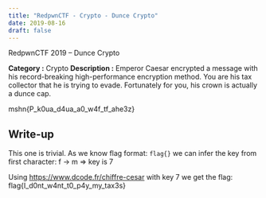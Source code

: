 ```yaml
---
title: "RedpwnCTF - Crypto - Dunce Crypto"
date: 2019-08-16
draft: false
---
```


RedpwnCTF 2019 – Dunce Crypto

**Category :** Crypto
**Description :** Emperor Caesar encrypted a message with his record-breaking high-performance encryption method. You are his tax collector that he is trying to evade. Fortunately for you, his crown is actually a dunce cap.

mshn{P_k0ua_d4ua_a0_w4f_tf_ahe3z}

## Write-up

This one is trivial.
As we know flag format: ```flag{}``` we can infer the key from first character: f -> m => key is 7 

Using https://www.dcode.fr/chiffre-cesar with key 7 we get the flag: flag{I_d0nt_w4nt_t0_p4y_my_tax3s}